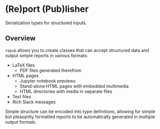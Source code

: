 # (Re)port (Pub)lisher

Serialization types for structured inputs.

## Overview

`repub` allows you to create classes that can accept structured data and output
simple reports in various formats:

- LaTeX files
  - PDF files generated therefrom
- HTML pages
  - Jupyter notebook previews
  - Stand-alone HTML pages with embedded multimedia
  - HTML directories with media in separate files
- Text files
- Rich Slack messages

Simple structure can be encoded into type definitions, allowing for simple but
pleasantly formatted reports to be automatically generated in multiple output
formats.
